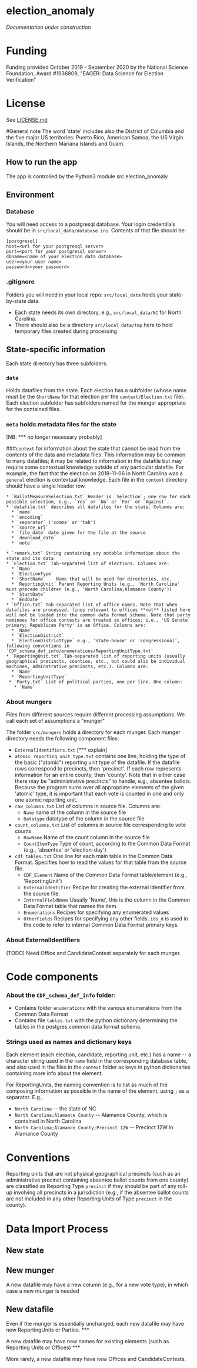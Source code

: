 # election_anomaly
_Documentation under construction_

# Funding
Funding provided October 2019 - September 2020 by the National Science Foundation, Award #1936809, "EAGER: Data Science for Election Verification" 

# License
See [LICENSE.md](./LICENSE.md)

#General note
 The word 'state' includes also the District of Columbia and the five major US territories: Puerto Rico, American Samoa, the US Virgin Islands, the Northern Mariana Islands and Guam.

## How to run the app
The app is controlled by the Python3 module src.election_anomaly

## Environment
### Database
You will need access to a postgresql database. Your login credentilals should be in `src/local_data/database.ini`. Contents of that file should be:

```
[postgresql]
host=<url for your postgresql server>
port=<port for your postgresql server>
dbname=<name of your election data database>
user=<your user name>
password=<your password>
```


### .gitignore
Folders you will need in your local repo:
`src/local_data` holds your state-by-state data. 
 * Each state needs its own directory, e.g., `src/local_data/NC` for North Carolina. 
 * There should also be a directory `src/local_data/tmp` here to hold temporary files created during processing 

## State-specific information
Each state directory has three subfolders.

### `data`
Holds datafiles from the state. Each election has a subfolder (whose name must be the `ShortName` for that election per the `context/Election.txt` file). Each election subfolder has subfolders named for the munger appropriate for the contained files.
  
### `meta` holds metadata files for the state
[NB: *** no longer necessary probably]

###`context` for information about the state that cannot be read from the contents of the data and metadata files. 
This information may be common to many datafiles; it may be related to information in the datafile but may require some contextual knowledge outside of any particular datafile. For example, the fact that the election on 2018-11-06 in North Carolina was a `general` election is contextual knowledge. Each file in the `context` directory should have a single header row.

    * `BallotMeasureSelection.txt` Header is `Selection`; one row for each possible selection, e.g., `Yes` or `No` or `For` or `Against`. 
    * `datafile.txt` describes all datafiles for the state. Columns are:
      * `name`	
      * `encoding`	
      * `separator` ('comma' or 'tab')
      * `source_url`
      * `file_date` date given for the file at the source
      * `download_date`	
      * `note`	

    * `remark.txt` String containing any notable information about the state and its data
    * `Election.txt` Tab-separated list of elections. Columns are:
      * `Name`
      * `ElectionType`
      * `ShortName`    Name that will be used for directories, etc.
      * `ReportingUnit` Parent Reporting Units (e.g., 'North Carolina' must precede children (e.g., 'North Carolina;Alamance County'))
      * `StartDate`
      * `EndDate`
    * `Office.txt` Tab-separated list of office names. Note that when datafiles are processed, lines relevant to offices **not** listed here will not be loaded into the common data format schema. Note that party nominees for office contests are treated as offices; i.e., 'US Senate primary; Republican Party' is an Office. Columns are:
      * `Name`
      * `ElectionDistrict`
      * `ElectionDistrictType` e.g., 'state-house' or 'congressional', following conventions in `CDF_schema_def_info/enumerations/ReportingUnitType.txt`
    * `ReportingUnit.txt` Tab-separated list of reporting units (usually geographical precincts, counties, etc., but could also be individual machines, adminstrative precincts, etc.). Columns are:
      * `Name`
      * `ReportingUnitType`
     * `Party.txt` List of political parties, one per line. One column:
       * `Name`

### About mungers
Files from different sources require different processing assumptions. We call each set of assumptions a "munger"

The folder `src/mungers` holds a directory for each munger. Each munger directory needs the following component files:
 * `ExternalIdentifiers.txt` [*** explain]
 * `atomic_reporting_unit_type.txt` contains one line, holding the type of the basic ("atomic") reporting unit type of the datafile. If the datafile rows correspond to precincts, then 'precinct'. If each row represents information for an entire county, then 'county'. Note that in either case there may be "administrative precincts" to handle, e.g., absentee ballots. Because the program sums over all appropriate elements of the given 'atomic' type, it is important that each vote is counted in one and only one atomic reporting unit.
 * `raw_columns.txt` List of columns in source file. Columns are:
    * `Name` name of the column in the source file
    * `Datatype` datatype of the column in the source file
 * `count_columns.txt` List of columns in source file corresponding to vote counts
    * `RawName` Name of the count column in the source file
    * `CountItemType` Type of count, according to the Common Data Format (e.g., 'absentee' or 'election-day')
 * `cdf_tables.txt` One line for each main table in the Common Data Format. Specifies how to read the values for that table from the source file.
    * `CDF_Element` Name of the Common Data Format table/element (e.g., 'ReportingUnit')
    * `ExternalIdentifier` Recipe for creating the external identifier from the source file. 
    * `InternalFieldName` Usually 'Name', this is the column in the Common Data Format table that names the item.
    * `Enumerations` Recipes for specifying any enumerated values
    * `OtherFields` Recipes for specifying any other fields. `ids_d` is used in the code to refer to internal Common Data Format primary keys.


### About ExternalIdentifiers
(TODO)
Need Office and  CandidateContest separately for each munger. 

# Code components

### About the `CDF_schema_def_info` folder:
 - Contains folder `enumerations` with the various enumerations from the Common Data Format
 - Contains file `tables.txt` with the python dictionary determining the tables in the postgres common data format schema.


### Strings used as names and dictionary keys
Each element (each election, candidate, reporting unit, etc.) has a name -- a character string used in the `name` field in the corresponding database table, and also used in the files in the `context`  folder as keys in python dictionaries containing more info about the element. 

For ReportingUnits, the naming convention is to list as much of the composing information as possible in the name of the element, using `;` as a separator. E.g., 
 * `North Carolina` -- the state of NC
 * `North Carolina;Alamance County` -- Alamance County, which is contained in North Carolina
 * `North Carolina;Alamance County;Precinct 12W` -- Precinct 12W in Alamance County

# Conventions
Reporting units that are not physical geographical precincts (such as an administrative precinct containing absentee ballot counts from one county) are classified as Reporting Type `precinct` if they should be part of any roll-up involving all precincts in a jurisdiction (e.g., if the absentee ballot counts are not included in any other Reporting Units of Type `precinct` in the county).

# Data Import Process
## New state
## New munger
A new datafile may have a new column (e.g., for a new vote type), in which case a new munger is needed
## New datafile
Even if the munger is essentially unchanged, each new datafile may have new ReportingUnits or Parties. ***

A new datafile may have new names for existing elements (such as Reporting Units or Offices) ***

More rarely, a new datafile may have new Offices and CandidateContests.
